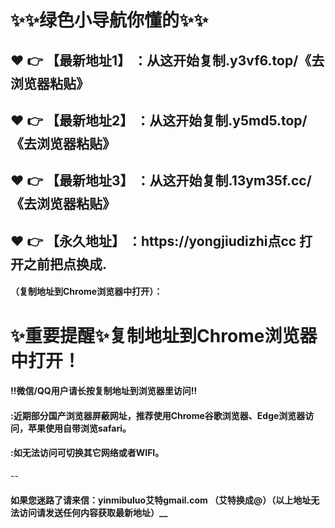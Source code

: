 # :sparkles::sparkles:绿色小导航你懂的:sparkles::sparkles:

 :heart: :point_right: 【最新地址1】 ：从这开始复制.y3vf6.top/《去浏览器粘贴》
 ------
 :heart: :point_right: 【最新地址2】 ：从这开始复制.y5md5.top/《去浏览器粘贴》
 ------
 :heart: :point_right: 【最新地址3】 ：从这开始复制.13ym35f.cc/《去浏览器粘贴》
 ------
 :heart: :point_right: 【永久地址】 ：https://yongjiudizhi点cc   打开之前把点换成.
 ------

#### （复制地址到Chrome浏览器中打开）：
# :sparkles:重要提醒:sparkles:复制地址到Chrome浏览器中打开！
#### ‼️微信/QQ用户请长按复制地址到浏览器里访问‼
#### :近期部分国产浏览器屏蔽网址，推荐使用Chrome谷歌浏览器、Edge浏览器访问，苹果使用自带浏览safari。
#### :如无法访问可切换其它网络或者WIFI。
--
#### 如果您迷路了请来信：yinmibuluo艾特gmail.com （艾特换成@）（以上地址无法访问请发送任何内容获取最新地址）__
